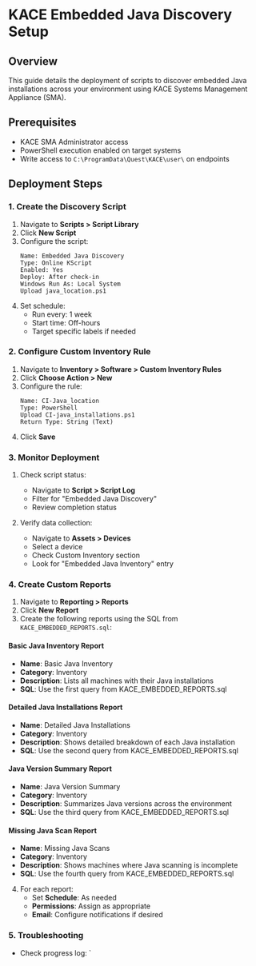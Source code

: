 # KACE Embedded Java Discovery Setup

## Overview
This guide details the deployment of scripts to discover embedded Java installations across your environment using KACE Systems Management Appliance (SMA).

## Prerequisites
- KACE SMA Administrator access
- PowerShell execution enabled on target systems
- Write access to `C:\ProgramData\Quest\KACE\user\` on endpoints

## Deployment Steps

### 1. Create the Discovery Script
1. Navigate to **Scripts > Script Library**
2. Click **New Script**
3. Configure the script:
   ```
   Name: Embedded Java Discovery
   Type: Online KScript
   Enabled: Yes
   Deploy: After check-in
   Windows Run As: Local System
   Upload java_location.ps1
   ```
4. Set schedule:
   - Run every: 1 week
   - Start time: Off-hours
   - Target specific labels if needed

### 2. Configure Custom Inventory Rule
1. Navigate to **Inventory > Software > Custom Inventory Rules**
2. Click **Choose Action > New**
3. Configure the rule:
   ```
   Name: CI-Java_location
   Type: PowerShell
   Upload CI-java_installations.ps1
   Return Type: String (Text)
   ```
4. Click **Save**

### 3. Monitor Deployment
1. Check script status:
   - Navigate to **Script > Script Log**
   - Filter for "Embedded Java Discovery"
   - Review completion status

2. Verify data collection:
   - Navigate to **Assets > Devices**
   - Select a device
   - Check Custom Inventory section
   - Look for "Embedded Java Inventory" entry

### 4. Create Custom Reports
1. Navigate to **Reporting > Reports**
2. Click **New Report**
3. Create the following reports using the SQL from `KACE_EMBEDDED_REPORTS.sql`:

#### Basic Java Inventory Report
- **Name**: Basic Java Inventory
- **Category**: Inventory
- **Description**: Lists all machines with their Java installations
- **SQL**: Use the first query from KACE_EMBEDDED_REPORTS.sql

#### Detailed Java Installations Report
- **Name**: Detailed Java Installations
- **Category**: Inventory
- **Description**: Shows detailed breakdown of each Java installation
- **SQL**: Use the second query from KACE_EMBEDDED_REPORTS.sql

#### Java Version Summary Report
- **Name**: Java Version Summary
- **Category**: Inventory
- **Description**: Summarizes Java versions across the environment
- **SQL**: Use the third query from KACE_EMBEDDED_REPORTS.sql

#### Missing Java Scan Report
- **Name**: Missing Java Scans
- **Category**: Inventory
- **Description**: Shows machines where Java scanning is incomplete
- **SQL**: Use the fourth query from KACE_EMBEDDED_REPORTS.sql

4. For each report:
   - Set **Schedule**: As needed
   - **Permissions**: Assign as appropriate
   - **Email**: Configure notifications if desired

### 5. Troubleshooting
- Check progress log: `